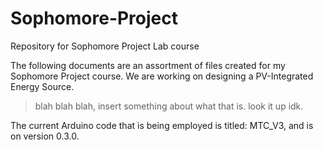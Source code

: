 # Sophomore-Project
Repository for Sophomore Project Lab course

The following documents are an assortment of files created for my Sophomore Project course.
We are working on designing a PV-Integrated Energy Source.
> blah blah blah, insert something about what that is. look it up idk.

The current Arduino code that is being employed is titled: MTC_V3, and is on version 0.3.0.
